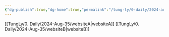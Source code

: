 ```yaml
---
{"dg-publish":true,"dg-home":true,"permalink":"/tung-ly/0-daily/2024-aug-35/website/","tags":["gardenEntry"],"dgPassFrontmatter":true}
---
```


[[TungLy/0. Daily/2024-Aug-35/websiteA\|websiteA]]
[[TungLy/0. Daily/2024-Aug-35/websiteB\|websiteB]]

